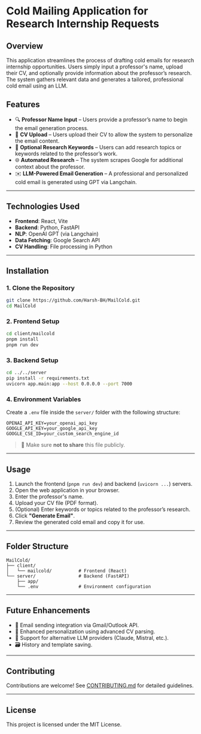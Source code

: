 

# Cold Mailing Application for Research Internship Requests

## Overview

This application streamlines the process of drafting cold emails for research internship opportunities. Users simply input a professor's name, upload their CV, and optionally provide information about the professor’s research. The system gathers relevant data and generates a tailored, professional cold email using an LLM.

## Features

* 🔍 **Professor Name Input** – Users provide a professor’s name to begin the email generation process.
* 📄 **CV Upload** – Users upload their CV to allow the system to personalize the email content.
* 🧠 **Optional Research Keywords** – Users can add research topics or keywords related to the professor’s work.
* 🌐 **Automated Research** – The system scrapes Google for additional context about the professor.
* ✉️ **LLM-Powered Email Generation** – A professional and personalized cold email is generated using GPT via Langchain.

---

## Technologies Used

* **Frontend**: React, Vite
* **Backend**: Python, FastAPI
* **NLP**: OpenAI GPT (via Langchain)
* **Data Fetching**: Google Search API
* **CV Handling**: File processing in Python

---

## Installation

### 1. Clone the Repository

```bash
git clone https://github.com/Harsh-BH/MailCold.git
cd MailCold
```

### 2. Frontend Setup

```bash
cd client/mailcold
pnpm install
pnpm run dev
```

### 3. Backend Setup

```bash
cd ../../server
pip install -r requirements.txt
uvicorn app.main:app --host 0.0.0.0 --port 7000
```

### 4. Environment Variables

Create a `.env` file inside the `server/` folder with the following structure:

```
OPENAI_API_KEY=your_openai_api_key
GOOGLE_API_KEY=your_google_api_key
GOOGLE_CSE_ID=your_custom_search_engine_id
```

> 🔐 Make sure **not to share** this file publicly.

---

## Usage

1. Launch the frontend (`pnpm run dev`) and backend (`uvicorn ...`) servers.
2. Open the web application in your browser.
3. Enter the professor's name.
4. Upload your CV file (PDF format).
5. (Optional) Enter keywords or topics related to the professor’s research.
6. Click **"Generate Email"**.
7. Review the generated cold email and copy it for use.

---

## Folder Structure

```
MailCold/
├── client/
│   └── mailcold/          # Frontend (React)
└── server/                # Backend (FastAPI)
    ├── app/
    └── .env               # Environment configuration
```

---

## Future Enhancements

* 📧 Email sending integration via Gmail/Outlook API.
* 🧬 Enhanced personalization using advanced CV parsing.
* 🤖 Support for alternative LLM providers (Claude, Mistral, etc.).
* 🗃️ History and template saving.

---

## Contributing

Contributions are welcome! See [CONTRIBUTING.md](CONTRIBUTING.md) for detailed guidelines.

---

## License

This project is licensed under the MIT License.

